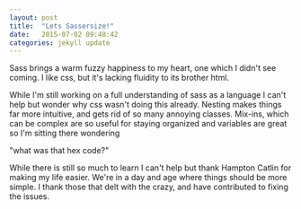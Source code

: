 ```yaml
---
layout: post
title:  "Lets Sassersize!"
date:   2015-07-02 09:48:42
categories: jekyll update
---
```


Sass brings a warm fuzzy happiness to my heart, one which I didn't see coming.
I like css, but it's lacking fluidity to its brother html.

While I'm still working on a full understanding of sass as a language
I can't help but wonder why css wasn't doing this already.
Nesting makes things far more intuitive, and gets rid of so many annoying classes.
Mix-ins, which can be complex are so useful for staying organized and variables are great so I'm sitting there wondering

"what was that hex code?"

While there is still so much to learn I can't help but thank
Hampton Catlin for making my life easier. We're in a day and age
where things should be more simple. I thank those that delt
with the crazy, and have contributed to fixing the issues.

